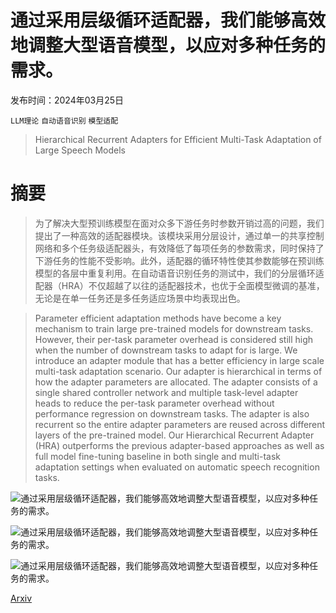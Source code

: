# 通过采用层级循环适配器，我们能够高效地调整大型语音模型，以应对多种任务的需求。

发布时间：2024年03月25日

`LLM理论` `自动语音识别` `模型适配`

> Hierarchical Recurrent Adapters for Efficient Multi-Task Adaptation of Large Speech Models

# 摘要

> 为了解决大型预训练模型在面对众多下游任务时参数开销过高的问题，我们提出了一种高效的适配器模块。该模块采用分层设计，通过单一的共享控制网络和多个任务级适配器头，有效降低了每项任务的参数需求，同时保持了下游任务的性能不受影响。此外，适配器的循环特性使其参数能够在预训练模型的各层中重复利用。在自动语音识别任务的测试中，我们的分层循环适配器（HRA）不仅超越了以往的适配器技术，也优于全面模型微调的基准，无论是在单一任务还是多任务适应场景中均表现出色。

> Parameter efficient adaptation methods have become a key mechanism to train large pre-trained models for downstream tasks. However, their per-task parameter overhead is considered still high when the number of downstream tasks to adapt for is large. We introduce an adapter module that has a better efficiency in large scale multi-task adaptation scenario. Our adapter is hierarchical in terms of how the adapter parameters are allocated. The adapter consists of a single shared controller network and multiple task-level adapter heads to reduce the per-task parameter overhead without performance regression on downstream tasks. The adapter is also recurrent so the entire adapter parameters are reused across different layers of the pre-trained model. Our Hierarchical Recurrent Adapter (HRA) outperforms the previous adapter-based approaches as well as full model fine-tuning baseline in both single and multi-task adaptation settings when evaluated on automatic speech recognition tasks.

![通过采用层级循环适配器，我们能够高效地调整大型语音模型，以应对多种任务的需求。](../../../paper_images/2403.19709/x1.png)

![通过采用层级循环适配器，我们能够高效地调整大型语音模型，以应对多种任务的需求。](../../../paper_images/2403.19709/x2.png)

![通过采用层级循环适配器，我们能够高效地调整大型语音模型，以应对多种任务的需求。](../../../paper_images/2403.19709/x3.png)

[Arxiv](https://arxiv.org/abs/2403.19709)